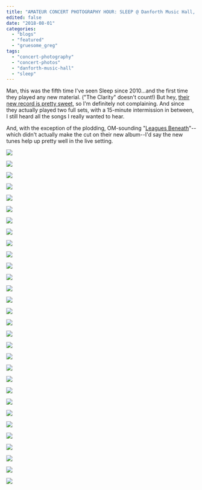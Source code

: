 ```yaml
---
title: "AMATEUR CONCERT PHOTOGRAPHY HOUR: SLEEP @ Danforth Music Hall, July 30, 2018"
edited: false
date: "2018-08-01"
categories:
  - "blogs"
  - "featured"
  - "gruesome_greg"
tags:
  - "concert-photography"
  - "concert-photos"
  - "danforth-music-hall"
  - "sleep"
---
```


Man, this was the fifth time I've seen Sleep since 2010...and the first time they played any new material. ("The Clarity" doesn't count!) But hey, [their new record is pretty sweet](https://hellbound.ca/2018/04/sleep-the-sciences/), so I'm definitely not complaining. And since they actually played two full sets, with a 15-minute intermission in between, I still heard all the songs I really wanted to hear.

And, with the exception of the plodding, OM-sounding "[Leagues Beneath](https://soundcloud.com/adultswimsingles/sleep)"--which didn't actually make the cut on their new album--I'd say the new tunes help up pretty well in the live setting.

[![](https://hellbound.ca/wp-content/uploads/2018/07/IMG_1093-1024x768.jpg)](https://hellbound.ca/wp-content/uploads/2018/07/IMG_1093.jpg)

[![](https://hellbound.ca/wp-content/uploads/2018/07/IMG_1100-1024x768.jpg)](https://hellbound.ca/wp-content/uploads/2018/07/IMG_1100.jpg)

[![](https://hellbound.ca/wp-content/uploads/2018/07/IMG_1103-1024x768.jpg)](https://hellbound.ca/wp-content/uploads/2018/07/IMG_1103.jpg)

[![](https://hellbound.ca/wp-content/uploads/2018/07/IMG_1107-1024x768.jpg)](https://hellbound.ca/wp-content/uploads/2018/07/IMG_1107.jpg)

[![](https://hellbound.ca/wp-content/uploads/2018/07/IMG_1111.jpg)](https://hellbound.ca/wp-content/uploads/2018/07/IMG_1111.jpg)

[![](https://hellbound.ca/wp-content/uploads/2018/07/IMG_1115.jpg)](https://hellbound.ca/wp-content/uploads/2018/07/IMG_1115.jpg)

[![](https://hellbound.ca/wp-content/uploads/2018/07/IMG_1116.jpg)](https://hellbound.ca/wp-content/uploads/2018/07/IMG_1116.jpg)

[![](https://hellbound.ca/wp-content/uploads/2018/07/IMG_1119-1024x768.jpg)](https://hellbound.ca/wp-content/uploads/2018/07/IMG_1119.jpg)

[![](https://hellbound.ca/wp-content/uploads/2018/07/IMG_1124.jpg)](https://hellbound.ca/wp-content/uploads/2018/07/IMG_1124.jpg)

[![](https://hellbound.ca/wp-content/uploads/2018/07/IMG_1125.jpg)](https://hellbound.ca/wp-content/uploads/2018/07/IMG_1125.jpg)

[![](https://hellbound.ca/wp-content/uploads/2018/07/IMG_1129.jpg)](https://hellbound.ca/wp-content/uploads/2018/07/IMG_1129.jpg)

[![](https://hellbound.ca/wp-content/uploads/2018/07/IMG_1133.jpg)](https://hellbound.ca/wp-content/uploads/2018/07/IMG_1133.jpg)

[![](https://hellbound.ca/wp-content/uploads/2018/07/IMG_1136-1024x768.jpg)](https://hellbound.ca/wp-content/uploads/2018/07/IMG_1136.jpg)

[![](https://hellbound.ca/wp-content/uploads/2018/07/IMG_1143.jpg)](https://hellbound.ca/wp-content/uploads/2018/07/IMG_1143.jpg)

[![](https://hellbound.ca/wp-content/uploads/2018/07/IMG_1146.jpg)](https://hellbound.ca/wp-content/uploads/2018/07/IMG_1146.jpg)

[![](https://hellbound.ca/wp-content/uploads/2018/07/IMG_1148.jpg)](https://hellbound.ca/wp-content/uploads/2018/07/IMG_1148.jpg)

[![](https://hellbound.ca/wp-content/uploads/2018/07/IMG_1154.jpg)](https://hellbound.ca/wp-content/uploads/2018/07/IMG_1154.jpg)

[![](https://hellbound.ca/wp-content/uploads/2018/07/IMG_1161-1024x768.jpg)](https://hellbound.ca/wp-content/uploads/2018/07/IMG_1161.jpg)

[![](https://hellbound.ca/wp-content/uploads/2018/07/IMG_1164-1024x768.jpg)](https://hellbound.ca/wp-content/uploads/2018/07/IMG_1164.jpg)

[![](https://hellbound.ca/wp-content/uploads/2018/07/IMG_1167.jpg)](https://hellbound.ca/wp-content/uploads/2018/07/IMG_1167.jpg)

[![](https://hellbound.ca/wp-content/uploads/2018/07/IMG_1169.jpg)](https://hellbound.ca/wp-content/uploads/2018/07/IMG_1169.jpg)

[![](https://hellbound.ca/wp-content/uploads/2018/07/IMG_1170-1024x768.jpg)](https://hellbound.ca/wp-content/uploads/2018/07/IMG_1170.jpg)

[![](https://hellbound.ca/wp-content/uploads/2018/07/IMG_1173-1024x768.jpg)](https://hellbound.ca/wp-content/uploads/2018/07/IMG_1173.jpg)

[![](https://hellbound.ca/wp-content/uploads/2018/07/IMG_1176-1024x768.jpg)](https://hellbound.ca/wp-content/uploads/2018/07/IMG_1176.jpg)

[![](https://hellbound.ca/wp-content/uploads/2018/07/IMG_1179-1024x768.jpg)](https://hellbound.ca/wp-content/uploads/2018/07/IMG_1179.jpg)

[![](https://hellbound.ca/wp-content/uploads/2018/07/IMG_1181-1024x768.jpg)](https://hellbound.ca/wp-content/uploads/2018/07/IMG_1181.jpg)

[![](https://hellbound.ca/wp-content/uploads/2018/07/IMG_1186-1024x768.jpg)](https://hellbound.ca/wp-content/uploads/2018/07/IMG_1186.jpg)

[![](https://hellbound.ca/wp-content/uploads/2018/07/IMG_1189-1024x768.jpg)](https://hellbound.ca/wp-content/uploads/2018/07/IMG_1189.jpg)

[![](https://hellbound.ca/wp-content/uploads/2018/07/IMG_1193-1024x768.jpg)](https://hellbound.ca/wp-content/uploads/2018/07/IMG_1193.jpg)

[![](https://hellbound.ca/wp-content/uploads/2018/07/IMG_1195-1024x768.jpg)](https://hellbound.ca/wp-content/uploads/2018/07/IMG_1195.jpg)
